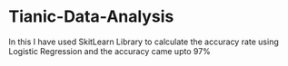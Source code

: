 # Tianic-Data-Analysis
In this I have used SkitLearn Library to calculate the accuracy rate using Logistic Regression and the accuracy came upto 97%
